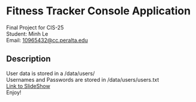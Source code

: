 # Fitness Tracker Console Application

Final Project for CIS-25  <br>
Student: Minh Le  <br>
Email: 10965432@cc.peralta.edu <br>

## Description
User data is stored in a /data/users/<username> <br>
Usernames and Passwords are stored in /data/users/users.txt <br>
[Link to SlideShow](https://docs.google.com/presentation/d/1AaSlNfAOPF3eJ2Rb75QS-gyXV8ZANli2eTrT1uZsnzs/edit?usp=sharing) <br>
Enjoy!

